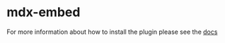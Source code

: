 # mdx-embed

For more information about how to install the plugin please see the [docs](https://www.mdx-embed.com/?path=/docs/install--page)
